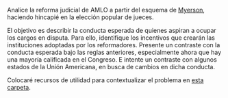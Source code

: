 Analice la reforma judicial de AMLO a partir del esquema de [Myerson](https://github.com/emagar/pc2/blob/master/lecturas/myersonInstAnalysis1995jep), haciendo hincapié en la elección popular de jueces.

El objetivo es describir la conducta esperada de quienes aspiran a ocupar los cargos en disputa. Para ello, identifique los incentivos que crearán las instituciones adoptadas por los reformadores. Presente un contraste con la conducta esperada bajo las reglas anteriores, especialmente ahora que hay una mayoría calificada en el Congreso. E intente un contraste con algunos estados de la Unión Americana, en busca de cambios en dicha conducta.

Colocaré recursos de utilidad para contextualizar el problema en [esta carpeta](https://github.com/emagar/pc2/blob/master/final/lit2).

